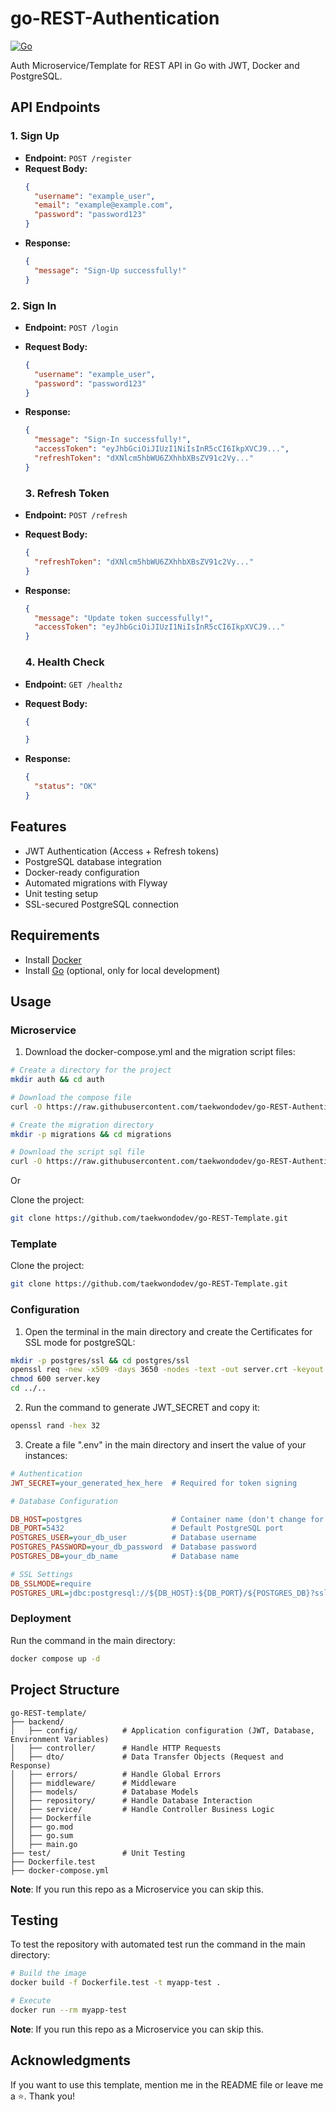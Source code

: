 # go-REST-Authentication
[![Go](https://img.shields.io/badge/Go-1.24.1+-00ADD8?logo=go)](https://golang.org)

Auth Microservice/Template for REST API in Go with JWT, Docker and PostgreSQL.

## API Endpoints

### 1. **Sign Up**
- **Endpoint:** `POST /register`
- **Request Body:**
  ```json
  {
    "username": "example_user",
    "email": "example@example.com",
    "password": "password123"
  }
  ```
- **Response:**
  ```json
  {
    "message": "Sign-Up successfully!"
  }
  ```

### 2. **Sign In**
- **Endpoint:** `POST /login`
- **Request Body:**
  ```json
  {
    "username": "example_user",
    "password": "password123"
  }
  ```
- **Response:**
  ```json
  {
    "message": "Sign-In successfully!",
    "accessToken": "eyJhbGciOiJIUzI1NiIsInR5cCI6IkpXVCJ9...",
    "refreshToken": "dXNlcm5hbWU6ZXhhbXBsZV91c2Vy..."
  }
  ```

  ### 3. **Refresh Token**
- **Endpoint:** `POST /refresh`
- **Request Body:**
  ```json
  {
    "refreshToken": "dXNlcm5hbWU6ZXhhbXBsZV91c2Vy..."
  }
  ```
- **Response:**
  ```json
  {
    "message": "Update token successfully!",
    "accessToken": "eyJhbGciOiJIUzI1NiIsInR5cCI6IkpXVCJ9..."
  }
  ```

  ### 4. **Health Check**
- **Endpoint:** `GET /healthz`
- **Request Body:**
  ```json
  {

  }
  ```
- **Response:**
  ```json
  {
    "status": "OK"
  }
  ```

## Features
- JWT Authentication (Access + Refresh tokens)
- PostgreSQL database integration
- Docker-ready configuration
- Automated migrations with Flyway
- Unit testing setup
- SSL-secured PostgreSQL connection

## Requirements

- Install [Docker](https://docs.docker.com/engine/install/)
- Install [Go](https://go.dev/dl/) (optional, only for local development)

## Usage

### Microservice

1. Download the docker-compose.yml and the migration script files:
  ```bash
  # Create a directory for the project
  mkdir auth && cd auth

  # Download the compose file
  curl -O https://raw.githubusercontent.com/taekwondodev/go-REST-Authentication/microservice/docker-compose.yml

  # Create the migration directory
  mkdir -p migrations && cd migrations

  # Download the script sql file
  curl -O https://raw.githubusercontent.com/taekwondodev/go-REST-Authentication/microservice/migrations/V1__Create_User_table.sql
  ```
  Or

  Clone the project:
   
  ```bash
  git clone https://github.com/taekwondodev/go-REST-Template.git
  ```

### Template

  Clone the project:

  ```bash
  git clone https://github.com/taekwondodev/go-REST-Template.git
  ```

### Configuration
1. Open the terminal in the main directory and create the Certificates for SSL mode for postgreSQL:

  ```bash
  mkdir -p postgres/ssl && cd postgres/ssl
  openssl req -new -x509 -days 3650 -nodes -text -out server.crt -keyout server.key -subj "/CN=postgres"
  chmod 600 server.key
  cd ../..
  ```
2. Run the command to generate JWT_SECRET and copy it:

  ```bash
  openssl rand -hex 32
  ```
3. Create a file ".env" in the main directory and insert the value of your instances:
   
  ```ini
  # Authentication
  JWT_SECRET=your_generated_hex_here  # Required for token signing

  # Database Configuration

  DB_HOST=postgres                    # Container name (don't change for compose)
  DB_PORT=5432                        # Default PostgreSQL port
  POSTGRES_USER=your_db_user          # Database username
  POSTGRES_PASSWORD=your_db_password  # Database password
  POSTGRES_DB=your_db_name            # Database name

  # SSL Settings
  DB_SSLMODE=require                  
  POSTGRES_URL=jdbc:postgresql://${DB_HOST}:${DB_PORT}/${POSTGRES_DB}?sslmode=${DB_SSLMODE}
  ```

### Deployment

Run the command in the main directory:
   
  ```bash
  docker compose up -d
  ```

## Project Structure

```
go-REST-template/
├── backend/
│   ├── config/          # Application configuration (JWT, Database, Environment Variables)
│   ├── controller/      # Handle HTTP Requests
│   ├── dto/             # Data Transfer Objects (Request and Response)
│   ├── errors/          # Handle Global Errors
│   ├── middleware/      # Middleware
│   ├── models/          # Database Models
│   ├── repository/      # Handle Database Interaction
│   ├── service/         # Handle Controller Business Logic
│   ├── Dockerfile       
│   ├── go.mod           
│   ├── go.sum           
│   ├── main.go  
├── test/                # Unit Testing    
├── Dockerfile.test        
├── docker-compose.yml   
```

**Note**: If you run this repo as a Microservice you can skip this.

## Testing

To test the repository with automated test run the command in the main directory:

```bash
# Build the image
docker build -f Dockerfile.test -t myapp-test .

# Execute
docker run --rm myapp-test
```

**Note**: If you run this repo as a Microservice you can skip this.

## Acknowledgments

If you want to use this template, mention me in the README file or leave me a ⭐. Thank you!
